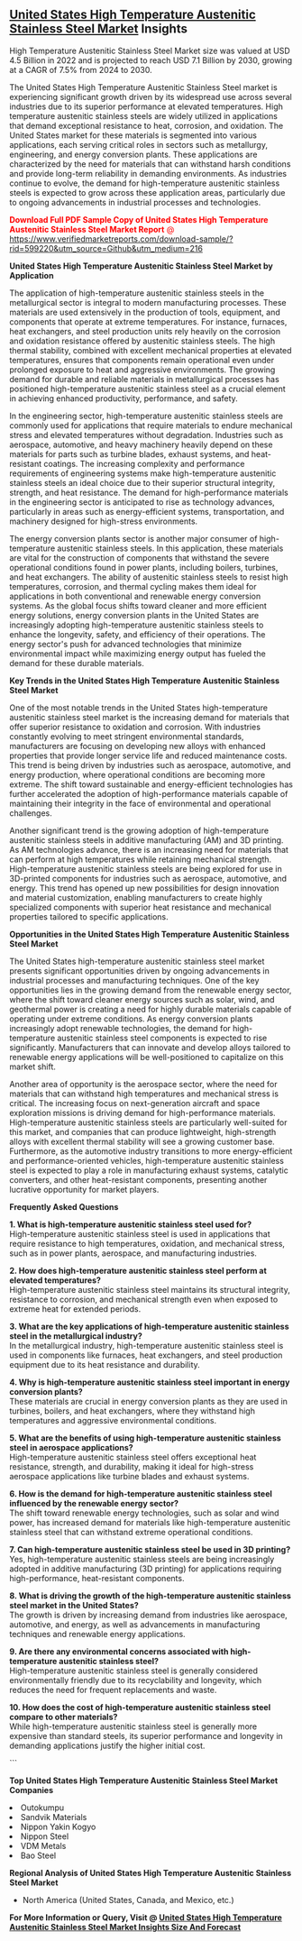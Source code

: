 <h2><a href="https://www.verifiedmarketreports.com/download-sample/?rid=599220&amp;utm_source=Github&amp;utm_medium=216" target="_blank">United States High Temperature Austenitic Stainless Steel Market</a> Insights</h2><p>High Temperature Austenitic Stainless Steel Market size was valued at USD 4.5 Billion in 2022 and is projected to reach USD 7.1 Billion by 2030, growing at a CAGR of 7.5% from 2024 to 2030.</p><p><p>The United States High Temperature Austenitic Stainless Steel market is experiencing significant growth driven by its widespread use across several industries due to its superior performance at elevated temperatures. High temperature austenitic stainless steels are widely utilized in applications that demand exceptional resistance to heat, corrosion, and oxidation. The United States market for these materials is segmented into various applications, each serving critical roles in sectors such as metallurgy, engineering, and energy conversion plants. These applications are characterized by the need for materials that can withstand harsh conditions and provide long-term reliability in demanding environments. As industries continue to evolve, the demand for high-temperature austenitic stainless steels is expected to grow across these application areas, particularly due to ongoing advancements in industrial processes and technologies. <p><span class=""><span style="color: #ff0000;"><strong>Download Full PDF Sample Copy of United States High Temperature Austenitic Stainless Steel Market Report</strong> @ </span><a href="https://www.verifiedmarketreports.com/download-sample/?rid=599220&amp;utm_source=Github&amp;utm_medium=216" target="_blank">https://www.verifiedmarketreports.com/download-sample/?rid=599220&amp;utm_source=Github&amp;utm_medium=216</a></span></p></p><p><strong>United States High Temperature Austenitic Stainless Steel Market by Application</strong></p><p>The application of high-temperature austenitic stainless steels in the metallurgical sector is integral to modern manufacturing processes. These materials are used extensively in the production of tools, equipment, and components that operate at extreme temperatures. For instance, furnaces, heat exchangers, and steel production units rely heavily on the corrosion and oxidation resistance offered by austenitic stainless steels. The high thermal stability, combined with excellent mechanical properties at elevated temperatures, ensures that components remain operational even under prolonged exposure to heat and aggressive environments. The growing demand for durable and reliable materials in metallurgical processes has positioned high-temperature austenitic stainless steel as a crucial element in achieving enhanced productivity, performance, and safety. <p>In the engineering sector, high-temperature austenitic stainless steels are commonly used for applications that require materials to endure mechanical stress and elevated temperatures without degradation. Industries such as aerospace, automotive, and heavy machinery heavily depend on these materials for parts such as turbine blades, exhaust systems, and heat-resistant coatings. The increasing complexity and performance requirements of engineering systems make high-temperature austenitic stainless steels an ideal choice due to their superior structural integrity, strength, and heat resistance. The demand for high-performance materials in the engineering sector is anticipated to rise as technology advances, particularly in areas such as energy-efficient systems, transportation, and machinery designed for high-stress environments. <p>The energy conversion plants sector is another major consumer of high-temperature austenitic stainless steels. In this application, these materials are vital for the construction of components that withstand the severe operational conditions found in power plants, including boilers, turbines, and heat exchangers. The ability of austenitic stainless steels to resist high temperatures, corrosion, and thermal cycling makes them ideal for applications in both conventional and renewable energy conversion systems. As the global focus shifts toward cleaner and more efficient energy solutions, energy conversion plants in the United States are increasingly adopting high-temperature austenitic stainless steels to enhance the longevity, safety, and efficiency of their operations. The energy sector's push for advanced technologies that minimize environmental impact while maximizing energy output has fueled the demand for these durable materials. <p><strong>Key Trends in the United States High Temperature Austenitic Stainless Steel Market</strong></p><p>One of the most notable trends in the United States high-temperature austenitic stainless steel market is the increasing demand for materials that offer superior resistance to oxidation and corrosion. With industries constantly evolving to meet stringent environmental standards, manufacturers are focusing on developing new alloys with enhanced properties that provide longer service life and reduced maintenance costs. This trend is being driven by industries such as aerospace, automotive, and energy production, where operational conditions are becoming more extreme. The shift toward sustainable and energy-efficient technologies has further accelerated the adoption of high-performance materials capable of maintaining their integrity in the face of environmental and operational challenges. </p><p>Another significant trend is the growing adoption of high-temperature austenitic stainless steels in additive manufacturing (AM) and 3D printing. As AM technologies advance, there is an increasing need for materials that can perform at high temperatures while retaining mechanical strength. High-temperature austenitic stainless steels are being explored for use in 3D-printed components for industries such as aerospace, automotive, and energy. This trend has opened up new possibilities for design innovation and material customization, enabling manufacturers to create highly specialized components with superior heat resistance and mechanical properties tailored to specific applications. </p><p><strong>Opportunities in the United States High Temperature Austenitic Stainless Steel Market</strong></p><p>The United States high-temperature austenitic stainless steel market presents significant opportunities driven by ongoing advancements in industrial processes and manufacturing techniques. One of the key opportunities lies in the growing demand from the renewable energy sector, where the shift toward cleaner energy sources such as solar, wind, and geothermal power is creating a need for highly durable materials capable of operating under extreme conditions. As energy conversion plants increasingly adopt renewable technologies, the demand for high-temperature austenitic stainless steel components is expected to rise significantly. Manufacturers that can innovate and develop alloys tailored to renewable energy applications will be well-positioned to capitalize on this market shift.</p><p>Another area of opportunity is the aerospace sector, where the need for materials that can withstand high temperatures and mechanical stress is critical. The increasing focus on next-generation aircraft and space exploration missions is driving demand for high-performance materials. High-temperature austenitic stainless steels are particularly well-suited for this market, and companies that can produce lightweight, high-strength alloys with excellent thermal stability will see a growing customer base. Furthermore, as the automotive industry transitions to more energy-efficient and performance-oriented vehicles, high-temperature austenitic stainless steel is expected to play a role in manufacturing exhaust systems, catalytic converters, and other heat-resistant components, presenting another lucrative opportunity for market players. </p><p><strong>Frequently Asked Questions</strong></p><p><strong>1. What is high-temperature austenitic stainless steel used for?</strong><br> High-temperature austenitic stainless steel is used in applications that require resistance to high temperatures, oxidation, and mechanical stress, such as in power plants, aerospace, and manufacturing industries.</p><p><strong>2. How does high-temperature austenitic stainless steel perform at elevated temperatures?</strong><br> High-temperature austenitic stainless steel maintains its structural integrity, resistance to corrosion, and mechanical strength even when exposed to extreme heat for extended periods.</p><p><strong>3. What are the key applications of high-temperature austenitic stainless steel in the metallurgical industry?</strong><br> In the metallurgical industry, high-temperature austenitic stainless steel is used in components like furnaces, heat exchangers, and steel production equipment due to its heat resistance and durability.</p><p><strong>4. Why is high-temperature austenitic stainless steel important in energy conversion plants?</strong><br> These materials are crucial in energy conversion plants as they are used in turbines, boilers, and heat exchangers, where they withstand high temperatures and aggressive environmental conditions.</p><p><strong>5. What are the benefits of using high-temperature austenitic stainless steel in aerospace applications?</strong><br> High-temperature austenitic stainless steel offers exceptional heat resistance, strength, and durability, making it ideal for high-stress aerospace applications like turbine blades and exhaust systems.</p><p><strong>6. How is the demand for high-temperature austenitic stainless steel influenced by the renewable energy sector?</strong><br> The shift toward renewable energy technologies, such as solar and wind power, has increased demand for materials like high-temperature austenitic stainless steel that can withstand extreme operational conditions.</p><p><strong>7. Can high-temperature austenitic stainless steel be used in 3D printing?</strong><br> Yes, high-temperature austenitic stainless steels are being increasingly adopted in additive manufacturing (3D printing) for applications requiring high-performance, heat-resistant components.</p><p><strong>8. What is driving the growth of the high-temperature austenitic stainless steel market in the United States?</strong><br> The growth is driven by increasing demand from industries like aerospace, automotive, and energy, as well as advancements in manufacturing techniques and renewable energy applications.</p><p><strong>9. Are there any environmental concerns associated with high-temperature austenitic stainless steel?</strong><br> High-temperature austenitic stainless steel is generally considered environmentally friendly due to its recyclability and longevity, which reduces the need for frequent replacements and waste.</p><p><strong>10. How does the cost of high-temperature austenitic stainless steel compare to other materials?</strong><br> While high-temperature austenitic stainless steel is generally more expensive than standard steels, its superior performance and longevity in demanding applications justify the higher initial cost.</p>```</p><p><strong>Top United States High Temperature Austenitic Stainless Steel Market Companies</strong></p><div data-test-id=""><p><li>Outokumpu</li><li> Sandvik Materials</li><li> Nippon Yakin Kogyo</li><li> Nippon Steel</li><li> VDM Metals</li><li> Bao Steel</li></p><div><strong>Regional Analysis of&nbsp;United States High Temperature Austenitic Stainless Steel Market</strong></div><ul><li dir="ltr"><p dir="ltr">North America&nbsp;(United States, Canada, and Mexico, etc.)</p></li></ul><p><strong>For More Information or Query, Visit @&nbsp;</strong><strong><a href="https://www.verifiedmarketreports.com/product/high-temperature-austenitic-stainless-steel-market/?utm_source=Github&amp;utm_medium=216" target="_blank">United States High Temperature Austenitic Stainless Steel Market Insights Size And Forecast</a></strong></p></div>
